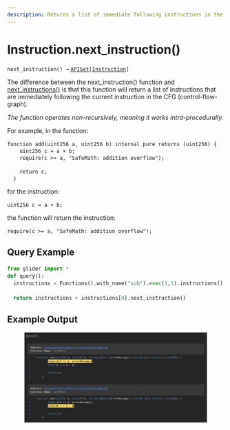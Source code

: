 ```yaml
---
description: Returns a list of immediate following instructions in the control flow graph.
---
```


# Instruction.next\_instruction()

`next_instruction() →` [`APISet`](../iterables/apiset.md)`[`[`Instruction`](./)`]`

The difference between the next\_instruction() function and [next\_instructions()](instruction.next_instructions.md) is that this function will return a list of instructions that are immediately following the current instruction in the CFG (control-flow-graph).



_The function operates non-recursively, meaning it works intra-procedurally._



For example, in the function:

```solidity
function add(uint256 a, uint256 b) internal pure returns (uint256) {
    uint256 c = a + b;
    require(c >= a, "SafeMath: addition overflow");

    return c;
  }
```

for the instruction:&#x20;

```solidity
uint256 c = a + b;
```

the function will return the instruction:

```solidity
require(c >= a, "SafeMath: addition overflow");
```

## Query Example

```python
from glider import *
def query():
  instructions = Functions().with_name("sub").exec(1,1).instructions().exec(1,1)

  return instructions + instructions[0].next_instruction()
```

## Example Output

<figure><img src="../../.gitbook/assets/image (2) (1) (1) (1) (1).png" alt=""><figcaption></figcaption></figure>

